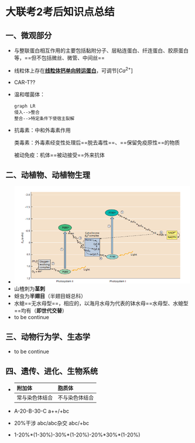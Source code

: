 # 大联考2考后知识点总结

## 一、微观部分

- 与整联蛋白相互作用的主要包括黏附分子、层粘连蛋白、纤连蛋白、胶原蛋白等，==但不包括微丝、微管、中间丝==

- 线粒体上存在[**线粒体钙单向转运蛋白**](https://zhuanlan.zhihu.com/p/142679507)，可调节$[Ca^{2+}]$

- CAR-T??

- 温和噬菌体：

  ```mermaid
  graph LR
  侵入-->整合
  整合-->特定条件下使宿主裂解
  ```

- 抗毒素：中和外毒素作用

  类毒素：外毒素经变性处理后==脱去毒性==、==保留免疫原性==的物质

  被动免疫：机体==被动接受==外来抗体

##   二、动植物、动植物生理

- ![光系统](光系统.png)
- 山楂刺为**茎刺**
- 蚜虫为**半翅目**（半翅目蚜总科）
- 水螅==无水母型==，相应的，以海月水母为代表的钵水母==水母型、水螅型==均有（**即世代交替**）
- to be continue

## 三、动物行为学、生态学

- to be continue

## 四、遗传、进化、生物系统

- | 附加体         | 胞质体         |
  | -------------- | -------------- |
  | 常与染色体结合 | 不与染色体结合 |

- A-20-B-30-C   a++/+bc

- 20%干涉 abc/abc杂交 abc/+bc

- 1-20%\*(1-30%)-30%\*(1-20%)-20%\*30%\*(1-20%)